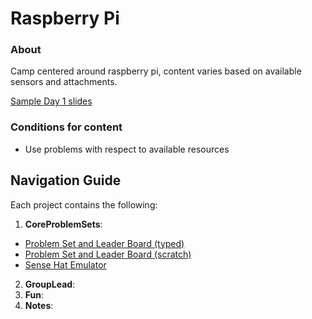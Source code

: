 
# Raspberry Pi
### About

Camp centered around raspberry pi, content varies based on available sensors and attachments. 

[Sample Day 1 slides](https://docs.google.com/presentation/d/1rH-_T6A9-0KQjul6o5ARUzpTIceL_Ld3klDGuipRtPg/edit#slide=id.gc6f75fceb_0_0)

### Conditions for content
- Use problems with respect to available resources


## Navigation Guide
Each project contains the following:
1. **CoreProblemSets**: 
- [Problem Set and Leader Board (typed)](https://docs.google.com/spreadsheets/d/1yJvdcWyR22KB8DDCFCM4u7GAl92aKf_Xr3Bh2yXAyTI/edit?usp=sharing)
- [Problem Set and Leader Board (scratch)](https://docs.google.com/spreadsheets/d/1clhPIK2yWIoqcrVwEozqiYm6611N0lVgb-l9kIjv4I4/edit?usp=sharing)
- [Sense Hat Emulator](https://trinket.io/sense-hat)
2. **GroupLead**: 
3. **Fun**: 
4. **Notes**:  